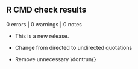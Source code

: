 ## R CMD check results

0 errors | 0 warnings | 0 notes

* This is a new release.

* Change from directed to undirected quotations
* Remove unnecessary \dontrun{}
